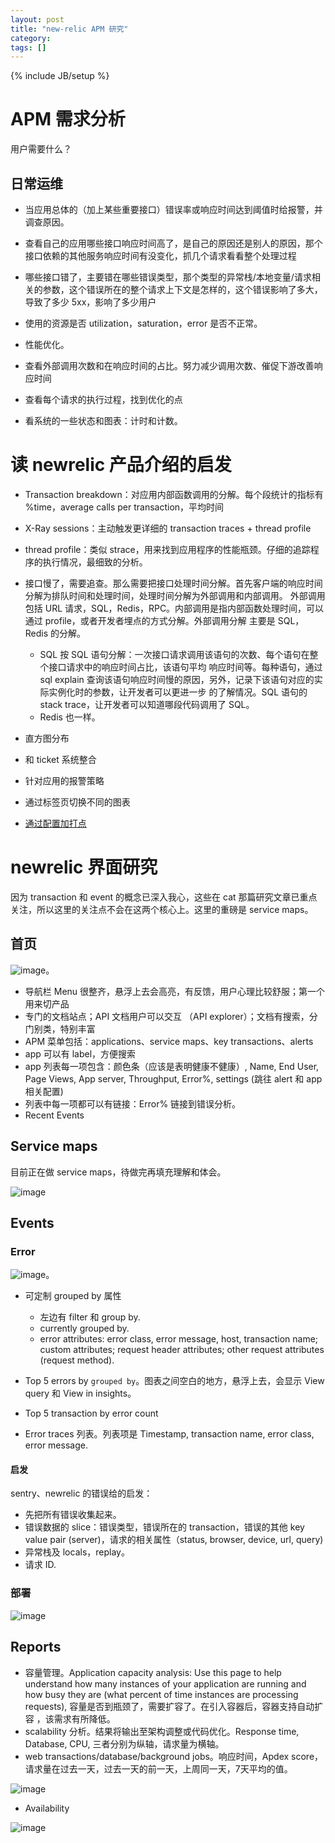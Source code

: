 ```yaml
---
layout: post
title: "new-relic APM 研究"
category:
tags: []
---
```

{% include JB/setup %}

# APM 需求分析

用户需要什么？

## 日常运维

* 当应用总体的（加上某些重要接口）错误率或响应时间达到阈值时给报警，并调查原因。

 * 查看自己的应用哪些接口响应时间高了，是自己的原因还是别人的原因，那个接口依赖的其他服务响应时间有没变化，抓几个请求看看整个处理过程
 * 哪些接口错了，主要错在哪些错误类型，那个类型的异常栈/本地变量/请求相关的参数，这个错误所在的整个请求上下文是怎样的，这个错误影响了多大，导致了多少 5xx，影响了多少用户
 * 使用的资源是否 utilization，saturation，error 是否不正常。

* 性能优化。

 * 查看外部调用次数和在响应时间的占比。努力减少调用次数、催促下游改善响应时间
 * 查看每个请求的执行过程，找到优化的点

* 看系统的一些状态和图表：计时和计数。

# 读 newrelic 产品介绍的启发

* Transaction breakdown：对应用内部函数调用的分解。每个段统计的指标有 %time，average calls per transaction，平均时间
* X-Ray sessions：主动触发更详细的 transaction traces + thread profile
* thread profile：类似 strace，用来找到应用程序的性能瓶颈。仔细的追踪程序的执行情况，最细致的分析。

* 接口慢了，需要追查。那么需要把接口处理时间分解。首先客户端的响应时间分解为排队时间和处理时间，处理时间分解为外部调用和内部调用。
外部调用包括 URL 请求，SQL，Redis，RPC。内部调用是指内部函数处理时间，可以通过 profile，或者开发者埋点的方式分解。外部调用分解
主要是 SQL，Redis 的分解。
  * SQL 按 SQL 语句分解：一次接口请求调用该语句的次数、每个语句在整个接口请求中的响应时间占比，该语句平均
响应时间等。每种语句，通过 sql explain 查询该语句响应时间慢的原因，另外，记录下该语句对应的实际实例化时的参数，让开发者可以更进一步
的了解情况。SQL 语句的 stack trace，让开发者可以知道哪段代码调用了 SQL。
  * Redis 也一样。

* 直方图分布
* 和 ticket 系统整合
* 针对应用的报警策略
* 通过标签页切换不同的图表
* [通过配置加打点](https://docs.newrelic.com/docs/agents/python-agent/custom-instrumentation/python-custom-instrumentation-config-file)

# newrelic 界面研究

因为 transaction 和 event 的概念已深入我心，这些在 cat 那篇研究文章已重点关注，所以这里的关注点不会在这两个核心上。这里的重磅是 service maps。

## 首页

![image](/assets/img/newrelic/All_applications.png)。

* 导航栏 Menu 很整齐，悬浮上去会高亮，有反馈，用户心理比较舒服；第一个用来切产品
* 专门的文档站点；API 文档用户可以交互 （API explorer）；文档有搜索，分门别类，特别丰富
* APM 菜单包括：applications、service maps、key transactions、alerts
* app 可以有 label，方便搜索
* app 列表每一项包含：颜色条（应该是表明健康不健康）, Name, End User, Page Views, App server, Throughput, Error%,
settings (跳往 alert 和 app 相关配置)
* 列表中每一项都可以有链接：Error% 链接到错误分析。
* Recent Events

## Service maps

目前正在做 service maps，待做完再填充理解和体会。

![image](/assets/img/newrelic/Service_Maps.png)


## Events

### Error

![image](/assets/img/newrelic/Application_Errors.png)。

* 可定制 grouped by 属性
  * 左边有 filter 和 group by.
  * currently grouped by.
  * error attributes: error class, error message, host, transaction name; custom attributes; request header attributes; other request attributes (request method).

* Top 5 errors by `grouped by`。图表之间空白的地方，悬浮上去，会显示 View query 和 View in insights。
* Top 5 transaction by error count
* Error traces 列表。列表项是 Timestamp, transaction name, error class, error message.

#### 启发

sentry、newrelic 的错误给的启发：

* 先把所有错误收集起来。
* 错误数据的 slice：错误类型，错误所在的 transaction，错误的其他 key value pair (server)，请求的相关属性（status, browser, device, url, query)
* 异常栈及 locals，replay。
* 请求 ID.

### 部署

![image](/assets/img/newrelic/Deployments.png)

## Reports

* 容量管理。Application capacity analysis: Use this page to help understand how many instances of your application are running
and how busy they are (what percent of time instances are processing requests), 容量是否到瓶颈了，需要扩容了。在引入容器后，容器支持自动扩容
，该需求有所降低。
* scalability 分析。结果将输出至架构调整或代码优化。Response time, Database, CPU, 三者分别为纵轴，请求量为横轴。
* web transactions/database/background jobs。响应时间，Apdex score，请求量在过去一天，过去一天的前一天，上周同一天，7天平均的值。

![image](/assets/img/newrelic/Web_transactions_report.png)

* Availability

![image](/assets/img/newrelic/Availability_report.png)
